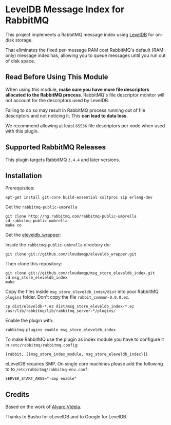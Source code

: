 # LevelDB Message Index for RabbitMQ

This project implements a RabbitMQ message index using [LevelDB](https://github.com/google/leveldb) for on-disk storage.

That eliminates the fixed per-message RAM cost RabbitMQ's default (RAM-only) message index has, allowing you to queue messages until you run out of disk space.

## Read Before Using This Module

When using this module, **make sure you have more file descriptors allocated to the RabbitMQ process**. RabbitMQ's
file descriptor monitor will not account for the descriptors used by LevelDB.

Failing to do so may result in RabbitMQ process running out of file descriptors and not noticing it. This **can lead
to data loss**.

We recommend allowing at least `65536` file descriptors per node when used with this plugin.

## Supported RabbitMQ Releases

This plugin targets RabbitMQ `3.4.4` and later versions.


## Installation

Prerequisites:

	apt-get install git-core build-essential xsltproc zip erlang-dev

Get the `rabbitmq-public-umbrella`

	git clone http://hg.rabbitmq.com/rabbitmq-public-umbrella
	cd rabbitmq-public-umbrella
	make co

Get the [eleveldb_wrapper](https://github.com/cloudamqp/eleveldb_wrapper):

Inside the `rabbitmq-public-umbrella` directory do:

	git clone git://github.com/cloudamqp/eleveldb_wrapper.git

Then clone this repository:

	git clone git://github.com/cloudamqp/msg_store_eleveldb_index.git
	cd msg_store_eleveldb_index
	make

Copy the files inside `msg_store_eleveldb_index/dist` into your RabbitMQ `plugins` folder. Don't copy the file `rabbit_common-0.0.0.ez`.

	cp dist/eleveldb-*.ez dist/msg_store_eleveldb_index-*.ez /usr/lib/rabbitmq/lib/rabbitmq_server-*/plugins/


Enable the plugin with:

    rabbitmq-plugins enable msg_store_eleveldb_index

To make RabbitMQ use the plugin as index module you have to configure it in `/etc/rabbitmq/rabbitmq.config`:

    {rabbit, [{msg_store_index_module, msg_store_eleveldb_index}]}

eLevelDB requires SMP. On single core machines please add the following to to `/etc/rabbitmq/rabbitmq-env.conf`:

    SERVER_START_ARGS="-smp enable"

## Credits

Based on the work of [Alvaro Videla](https://github.com/videlalvaro).

Thanks to Basho for eLevelDB and to Google for LevelDB.
